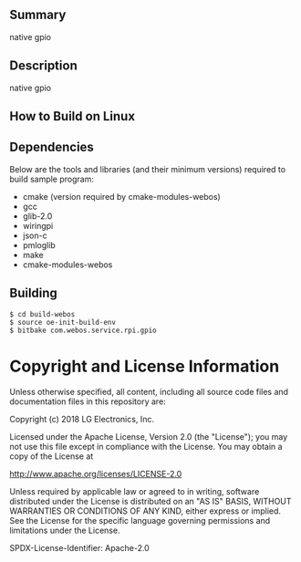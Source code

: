 Summary
-------
native gpio 

Description
-----------
native gpio 

How to Build on Linux
---------------------

## Dependencies
 
Below are the tools and libraries (and their minimum versions) required to build sample program:
 
* cmake (version required by cmake-modules-webos)
* gcc
* glib-2.0
* wiringpi
* json-c 
* pmloglib
* make
* cmake-modules-webos
 
## Building
 
    $ cd build-webos
    $ source oe-init-build-env
    $ bitbake com.webos.service.rpi.gpio
 
Copyright and License Information
=================================
Unless otherwise specified, all content, including all source code files and
documentation files in this repository are:
  
Copyright (c) 2018 LG Electronics, Inc.
  
Licensed under the Apache License, Version 2.0 (the "License");
you may not use this file except in compliance with the License.
You may obtain a copy of the License at
  
http://www.apache.org/licenses/LICENSE-2.0
  
Unless required by applicable law or agreed to in writing, software
distributed under the License is distributed on an "AS IS" BASIS,
WITHOUT WARRANTIES OR CONDITIONS OF ANY KIND, either express or implied.
See the License for the specific language governing permissions and
limitations under the License.
  
SPDX-License-Identifier: Apache-2.0
